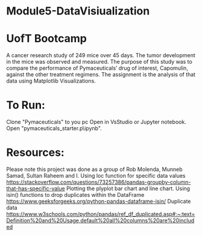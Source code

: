 # Module5-DataVisiualization
# UofT Bootcamp
A cancer research study of 249 mice over 45 days. The tumor development in the mice was observed and measured. The purpose of this study was to compare the performance of Pymaceuticals’ drug of interest, Capomulin, against the other treatment regimens. The assignment is the analysis of that data using Matplotlib Visualizations.
# To Run:
Clone "Pymaceuticals" to you pc
Open in VsStudio or Jupyter notebook. Open "pymaceuticals_starter.p\ipynb".

# Resources:
Please note this project was done as a group of Rob Molenda, Munneb Samad, Sultan Raheem and I. 
Using loc function for specific data values
https://stackoverflow.com/questions/73257386/pandas-groupby-column-that-has-specific-value
Plotting the plyplot bar chart and line chart. Using isin() functions to drop duplicates within the DataFrame
https://www.geeksforgeeks.org/python-pandas-dataframe-isin/
Duplicate data
https://www.w3schools.com/python/pandas/ref_df_duplicated.asp#:~:text=Definition%20and%20Usage,default%20all%20columns%20are%20included
